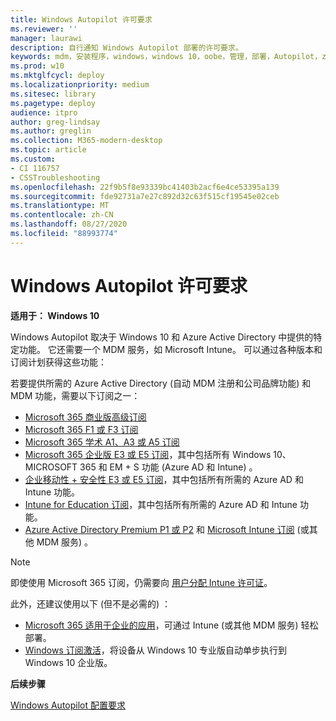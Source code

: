 ```yaml
---
title: Windows Autopilot 许可要求
ms.reviewer: ''
manager: laurawi
description: 自行通知 Windows Autopilot 部署的许可要求。
keywords: mdm，安装程序，windows，windows 10，oobe，管理，部署，Autopilot，ztd，0-touch，合作伙伴，msfb，intune
ms.prod: w10
ms.mktglfcycl: deploy
ms.localizationpriority: medium
ms.sitesec: library
ms.pagetype: deploy
audience: itpro
author: greg-lindsay
ms.author: greglin
ms.collection: M365-modern-desktop
ms.topic: article
ms.custom:
- CI 116757
- CSSTroubleshooting
ms.openlocfilehash: 22f9b5f8e93339bc41403b2acf6e4ce53395a139
ms.sourcegitcommit: fde92731a7e27c892d32c63f515cf19545e02ceb
ms.translationtype: MT
ms.contentlocale: zh-CN
ms.lasthandoff: 08/27/2020
ms.locfileid: "88993774"
---
```

# <a name="windows-autopilot-licensing-requirements"></a>Windows Autopilot 许可要求

**适用于： Windows 10**

Windows Autopilot 取决于 Windows 10 和 Azure Active Directory 中提供的特定功能。 它还需要一个 MDM 服务，如 Microsoft Intune。 可以通过各种版本和订阅计划获得这些功能：

若要提供所需的 Azure Active Directory (自动 MDM 注册和公司品牌功能) 和 MDM 功能，需要以下订阅之一：
- [Microsoft 365 商业版高级订阅](https://www.microsoft.com/microsoft-365/business)
- [Microsoft 365 F1 或 F3 订阅](https://www.microsoft.com/microsoft-365/enterprise/firstline)
- [Microsoft 365 学术 A1、A3 或 A5 订阅](https://www.microsoft.com/education/buy-license/microsoft365/default.aspx)
- [Microsoft 365 企业版 E3 或 E5 订阅](https://www.microsoft.com/microsoft-365/enterprise)，其中包括所有 Windows 10、MICROSOFT 365 和 EM + S 功能 (Azure AD 和 Intune) 。
- [企业移动性 + 安全性 E3 或 E5 订阅](https://www.microsoft.com/cloud-platform/enterprise-mobility-security)，其中包括所有所需的 Azure AD 和 Intune 功能。
- [Intune for Education 订阅](/intune-education/what-is-intune-for-education)，其中包括所有所需的 Azure AD 和 Intune 功能。
- [Azure Active Directory Premium P1 或 P2](https://azure.microsoft.com/services/active-directory/) 和 [Microsoft Intune 订阅](https://www.microsoft.com/cloud-platform/microsoft-intune) (或其他 MDM 服务) 。

> [!NOTE]
> 即使使用 Microsoft 365 订阅，仍需要向 [用户分配 Intune 许可证](/intune/fundamentals/licenses-assign)。

此外，还建议使用以下 (但不是必需的) ：
- [Microsoft 365 适用于企业的应用](https://www.microsoft.com/p/office-365-proplus/CFQ7TTC0K8R0)，可通过 Intune (或其他 MDM 服务) 轻松部署。
- [Windows 订阅激活](/windows/deployment/windows-10-enterprise-subscription-activation)，将设备从 Windows 10 专业版自动单步执行到 Windows 10 企业版。

**后续步骤**

[Windows Autopilot 配置要求](configuration-requirements.md)